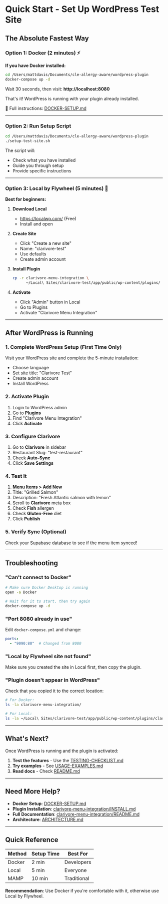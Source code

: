 # Quick Start - Set Up WordPress Test Site

## The Absolute Fastest Way

### Option 1: Docker (2 minutes) ⚡

**If you have Docker installed:**

```bash
cd /Users/mattdavis/Documents/cle-allergy-aware/wordpress-plugin
docker-compose up -d
```

Wait 30 seconds, then visit: **http://localhost:8080**

That's it! WordPress is running with your plugin already installed.

📖 Full instructions: [DOCKER-SETUP.md](DOCKER-SETUP.md)

---

### Option 2: Run Setup Script

```bash
cd /Users/mattdavis/Documents/cle-allergy-aware/wordpress-plugin
./setup-test-site.sh
```

The script will:
- Check what you have installed
- Guide you through setup
- Provide specific instructions

---

### Option 3: Local by Flywheel (5 minutes) 🎯

**Best for beginners:**

1. **Download Local**
   - https://localwp.com/ (Free)
   - Install and open

2. **Create Site**
   - Click "Create a new site"
   - Name: "clarivore-test"
   - Use defaults
   - Create admin account

3. **Install Plugin**
   ```bash
   cp -r clarivore-menu-integration \
         ~/Local\ Sites/clarivore-test/app/public/wp-content/plugins/
   ```

4. **Activate**
   - Click "Admin" button in Local
   - Go to Plugins
   - Activate "Clarivore Menu Integration"

---

## After WordPress is Running

### 1. Complete WordPress Setup (First Time Only)

Visit your WordPress site and complete the 5-minute installation:
- Choose language
- Set site title: "Clarivore Test"
- Create admin account
- Install WordPress

### 2. Activate Plugin

1. Login to WordPress admin
2. Go to **Plugins**
3. Find "Clarivore Menu Integration"
4. Click **Activate**

### 3. Configure Clarivore

1. Go to **Clarivore** in sidebar
2. Restaurant Slug: "test-restaurant"
3. Check **Auto-Sync**
4. Click **Save Settings**

### 4. Test It

1. **Menu Items > Add New**
2. Title: "Grilled Salmon"
3. Description: "Fresh Atlantic salmon with lemon"
4. Scroll to **Clarivore** meta box
5. Check **Fish** allergen
6. Check **Gluten-Free** diet
7. Click **Publish**

### 5. Verify Sync (Optional)

Check your Supabase database to see if the menu item synced!

---

## Troubleshooting

### "Can't connect to Docker"
```bash
# Make sure Docker Desktop is running
open -a Docker

# Wait for it to start, then try again
docker-compose up -d
```

### "Port 8080 already in use"
Edit `docker-compose.yml` and change:
```yaml
ports:
  - "9090:80"  # Changed from 8080
```

### "Local by Flywheel site not found"
Make sure you created the site in Local first, then copy the plugin.

### "Plugin doesn't appear in WordPress"
Check that you copied it to the correct location:
```bash
# For Docker:
ls -la clarivore-menu-integration/

# For Local:
ls -la ~/Local\ Sites/clarivore-test/app/public/wp-content/plugins/clarivore-menu-integration/
```

---

## What's Next?

Once WordPress is running and the plugin is activated:

1. **Test the features** - Use the [TESTING-CHECKLIST.md](TESTING-CHECKLIST.md)
2. **Try examples** - See [USAGE-EXAMPLES.md](clarivore-menu-integration/USAGE-EXAMPLES.md)
3. **Read docs** - Check [README.md](clarivore-menu-integration/README.md)

---

## Need More Help?

- **Docker Setup**: [DOCKER-SETUP.md](DOCKER-SETUP.md)
- **Plugin Installation**: [clarivore-menu-integration/INSTALL.md](clarivore-menu-integration/INSTALL.md)
- **Full Documentation**: [clarivore-menu-integration/README.md](clarivore-menu-integration/README.md)
- **Architecture**: [ARCHITECTURE.md](ARCHITECTURE.md)

---

## Quick Reference

| Method | Setup Time | Best For |
|--------|-----------|----------|
| Docker | 2 min | Developers |
| Local | 5 min | Everyone |
| MAMP | 10 min | Traditional |

**Recommendation**: Use Docker if you're comfortable with it, otherwise use Local by Flywheel.
